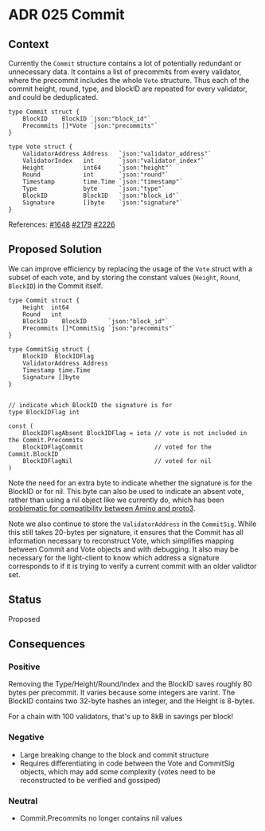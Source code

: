# ADR 025 Commit

## Context

Currently the `Commit` structure contains a lot of potentially redundant or unnecessary data.
It contains a list of precommits from every validator, where the precommit
includes the whole `Vote` structure. Thus each of the commit height, round,
type, and blockID are repeated for every validator, and could be deduplicated.

```
type Commit struct {
    BlockID    BlockID `json:"block_id"`
    Precommits []*Vote `json:"precommits"`
}

type Vote struct {
    ValidatorAddress Address   `json:"validator_address"`
    ValidatorIndex   int       `json:"validator_index"`
    Height           int64     `json:"height"`
    Round            int       `json:"round"`
    Timestamp        time.Time `json:"timestamp"`
    Type             byte      `json:"type"`
    BlockID          BlockID   `json:"block_id"`
    Signature        []byte    `json:"signature"`
}
```
References:
[#1648](https://github.com/zlyzol/tendermint-0.32.3/issues/1648)
[#2179](https://github.com/zlyzol/tendermint-0.32.3/issues/2179)
[#2226](https://github.com/zlyzol/tendermint-0.32.3/issues/2226)

## Proposed Solution

We can improve efficiency by replacing the usage of the `Vote` struct with a subset of each vote, and by storing the constant values (`Height`, `Round`, `BlockID`) in the Commit itself.

```
type Commit struct {
    Height  int64
    Round   int
    BlockID    BlockID      `json:"block_id"`
    Precommits []*CommitSig `json:"precommits"`
}

type CommitSig struct {
    BlockID  BlockIDFlag
    ValidatorAddress Address
    Timestamp time.Time
    Signature []byte
}


// indicate which BlockID the signature is for
type BlockIDFlag int

const (
	BlockIDFlagAbsent BlockIDFlag = iota // vote is not included in the Commit.Precommits
	BlockIDFlagCommit                    // voted for the Commit.BlockID
	BlockIDFlagNil                       // voted for nil
)

```

Note the need for an extra byte to indicate whether the signature is for the BlockID or for nil.
This byte can also be used to indicate an absent vote, rather than using a nil object like we currently do,
which has been [problematic for compatibility between Amino and proto3](https://github.com/tendermint/go-amino/issues/260).

Note we also continue to store the `ValidatorAddress` in the `CommitSig`.
While this still takes 20-bytes per signature, it ensures that the Commit has all
information necessary to reconstruct Vote, which simplifies mapping between Commit and Vote objects
and with debugging. It also may be necessary for the light-client to know which address a signature corresponds to if
it is trying to verify a current commit with an older validtor set.

## Status

Proposed

## Consequences

### Positive

Removing the Type/Height/Round/Index and the BlockID saves roughly 80 bytes per precommit.
It varies because some integers are varint. The BlockID contains two 32-byte hashes an integer,
and the Height is 8-bytes.

For a chain with 100 validators, that's up to 8kB in savings per block!


### Negative

- Large breaking change to the block and commit structure
- Requires differentiating in code between the Vote and CommitSig objects, which may add some complexity (votes need to be reconstructed to be verified and gossiped)

### Neutral

- Commit.Precommits no longer contains nil values
